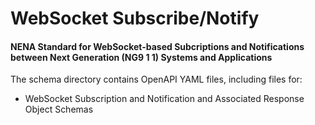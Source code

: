 # WebSocket Subscribe/Notify
#### NENA Standard for WebSocket-based Subcriptions and Notifications between Next Generation (NG9 1 1) Systems and Applications ####

The schema directory contains OpenAPI YAML files, including files for:
* WebSocket Subscription and Notification and Associated Response Object Schemas
